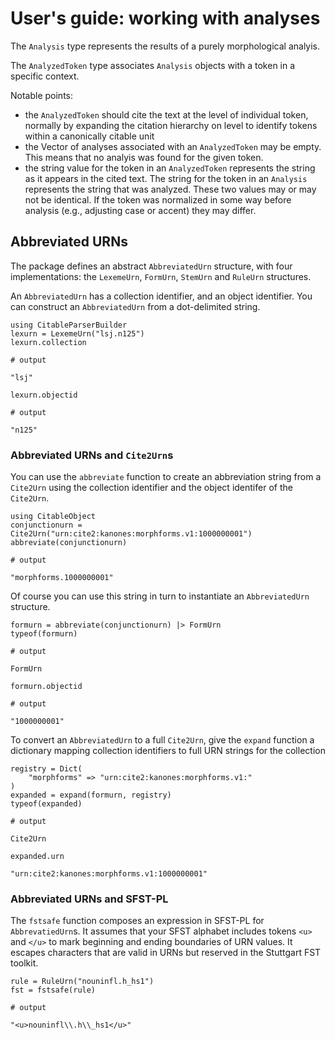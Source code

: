 # User's guide: working with analyses

The `Analysis` type represents the results of a purely morphological analyis.

The `AnalyzedToken` type associates `Analysis` objects with a token in a specific context.

Notable points:

- the `AnalyzedToken` should cite the text at the level of individual token, normally by expanding the citation hierarchy on level to identify tokens within a canonically citable unit
- the Vector of analyses associated with an `AnalyzedToken` may be empty. This means that no analyis was found for the given token.
- the string value for the token in an `AnalyzedToken`  represents the string as it appears in the cited text.  The string for the token in an `Analysis` represents the string that was analyzed.  These two values may or may not be identical.  If the token was normalized in some way before analysis (e.g., adjusting case or accent) they may differ.




## Abbreviated URNs

The package defines an abstract `AbbreviatedUrn` structure, with four implementations:  the `LexemeUrn`, `FormUrn`, `StemUrn` and `RuleUrn` structures.

An `AbbreviatedUrn` has a collection identifier, and an object identifier.  You can construct an `AbbreviatedUrn` from a dot-delimited string.

```jldoctest loaded
using CitableParserBuilder
lexurn = LexemeUrn("lsj.n125")
lexurn.collection

# output

"lsj"
```
```jldoctest loaded
lexurn.objectid

# output

"n125"
```


### Abbreviated URNs and `Cite2Urn`s

You can use the `abbreviate` function to create an abbreviation string from a `Cite2Urn` using the collection identifier and the object identifer of the `Cite2Urn`.




```jldoctest loaded
using CitableObject
conjunctionurn = Cite2Urn("urn:cite2:kanones:morphforms.v1:1000000001")
abbreviate(conjunctionurn)

# output

"morphforms.1000000001"
```

Of course you can use this string in turn to instantiate an `AbbreviatedUrn` structure.

```jldoctest loaded
formurn = abbreviate(conjunctionurn) |> FormUrn
typeof(formurn)

# output

FormUrn
```


```jldoctest loaded
formurn.objectid

# output

"1000000001"
```

To convert an `AbbreviatedUrn` to a full `Cite2Urn`, give the `expand` function a dictionary mapping collection identifiers to full URN strings for the collection



```jldoctest loaded
registry = Dict(
    "morphforms" => "urn:cite2:kanones:morphforms.v1:"
)
expanded = expand(formurn, registry)
typeof(expanded)

# output

Cite2Urn
```    

```jldoctest loaded
expanded.urn

"urn:cite2:kanones:morphforms.v1:1000000001"
```

### Abbreviated URNs and SFST-PL

The `fstsafe` function composes an expression in SFST-PL for `AbbrevatiedUrn`s.  It assumes that your SFST alphabet includes tokens `<u>` and `</u>` to mark beginning and ending boundaries of URN values. It escapes characters that are valid in URNs but reserved in the Stuttgart FST toolkit.  


```jldoctest loaded
rule = RuleUrn("nouninfl.h_hs1")
fst = fstsafe(rule)

# output

"<u>nouninfl\\.h\\_hs1</u>"
```    